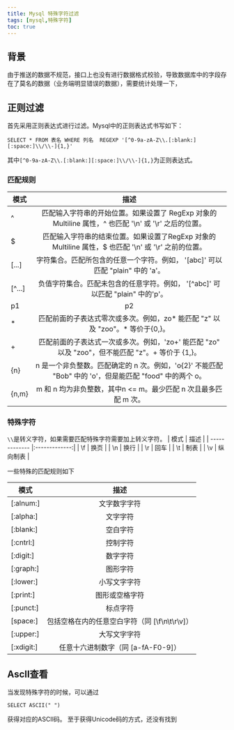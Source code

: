 ```yaml
---
title: Mysql 特殊字符过滤
tags: [mysql,特殊字符]
toc: true
---
```


## 背景
由于推送的数据不规范，接口上也没有进行数据格式校验，导致数据库中的字段存在了莫名的数据（业务端明显错误的数据），需要统计处理一下，
## 正则过滤
首先采用正则表达式进行过滤。Mysql中的正则表达式书写如下：
```
SELECT * FROM 表名 WHERE 列名  REGEXP '[^0-9a-zA-Z\\.[:blank:][:space:]\\/\\-]{1,}' 
```
其中`[^0-9a-zA-Z\\.[:blank:][:space:]\\/\\-]{1,}`为正则表达式。
### 匹配规则
| 模式        | 描述           | 
| ------------- |:-------------:| 
| ^             | 匹配输入字符串的开始位置。如果设置了 RegExp 对象的 Multiline 属性，^ 也匹配 '\n' 或 '\r' 之后的位置。      | 
| $             | 匹配输入字符串的结束位置。如果设置了RegExp 对象的 Multiline 属性，$ 也匹配 '\n' 或 '\r' 之前的位置。       |
| [...]         | 字符集合。匹配所包含的任意一个字符。例如， '[abc]' 可以匹配 "plain" 中的 'a'。                            | 
| [^...]        | 	负值字符集合。匹配未包含的任意字符。例如， '[^abc]' 可以匹配 "plain" 中的'p'。                          | 
| p1|p2|p3      | 	匹配 p1 或 p2 或 p3。例如，'z|food' 能匹配 "z" 或 "food"。'(z|f)ood' 则匹配 "zood" 或 "food"。        |
| *             | 	匹配前面的子表达式零次或多次。例如，zo* 能匹配 "z" 以及 "zoo"。* 等价于{0,}。                           | 
| +             | 	匹配前面的子表达式一次或多次。例如，'zo+' 能匹配 "zo" 以及 "zoo"，但不能匹配 "z"。+ 等价于 {1,}。        | 
| {n}           | n 是一个非负整数。匹配确定的 n 次。例如，'o{2}' 不能匹配 "Bob" 中的 'o'，但是能匹配 "food" 中的两个 o。    | 
| {n,m}         | m 和 n 均为非负整数，其中n <= m。最少匹配 n 次且最多匹配 m 次。                                          |  

### 特殊字符
`\\`是转义字符，如果需要匹配特殊字符需要加上转义字符。
| 模式        | 描述           | 
| ------------- |:-------------:| 
| \\f        | 换页           | 
| \\n         | 换行           | 
| \\r        | 回车           | 
| \\t        | 制表           | 
| \\v       | 纵向制表        |

一些特殊的匹配规则如下

| 模式        | 描述           | 
| ------------- |:-------------:| 
| [:alnum:]        |  文字数字字符           | 
| [:alpha:]         | 文字字符           | 
| [:blank:]        | 空白字符           | 
| [:cntrl:]       | 控制字符           | 
| [:digit:]      | 数字字符        |
| [:graph:]     | 图形字符        |
| [:lower:]      | 小写文字字符        |
| [:print:]     | 图形或空格字符        |
| [:punct:]       |  标点字符       |
| [space:]     | 包括空格在内的任意空白字符（同 [\\f\\n\\t\\r\\v]）        |
| [:upper:]    | 大写文字字符        |
| [:xdigit:]     | 任意十六进制数字（同 [a-fA-F0-9]）        |

## AscII查看
当发现特殊字符的时候，可以通过
```
SELECT ASCII(" ")
```
获得对应的ASCII码。
至于获得Unicode码的方式，还没有找到
